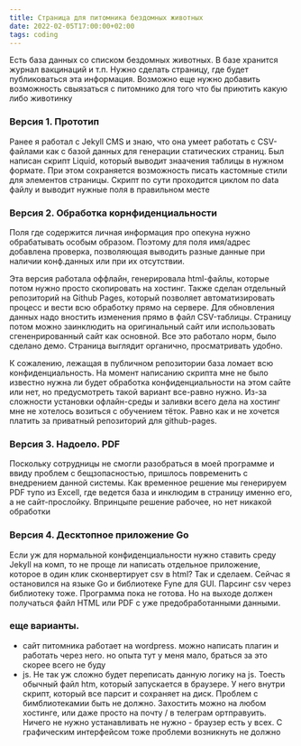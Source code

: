 ```yaml
---
title: Страница для питомника бездомных животных
date: 2022-02-05T17:00:00+02:00
tags: coding
---
```


Есть база данных со списком бездомных животных. В базе хранится журнал вакцинаций и т.п. Нужно сделать страницу, где будет публиковаться эта информация. Возможно еще нужно добавить возможность свыязаться с питомнико для того что бы приютить какую либо животинку 

### Версия 1. Прототип
Ранее я работал с Jekyll CMS и знаю, что она умеет работать с CSV-файлами как с базой данных для генерации статических страниц. Был написан скрипт Liquid, который выводит знаачения таблицы в нужном формате. При этом сохраняется возможность писать кастомные стили для элементов страницы. Скрипт по сути проходится циклом по data файлу и выводит нужные поля в правильном месте

### Версия 2. Обработка корнфиденциальности
Поля где содержится личная информация про опекуна нужно обрабатывать особым образом. Поэтому для поля имя/адрес добавлена проверка, позволяющая выводить разные данные при наличии конф.данных или при их отсутствии. 

Эта версия работала оффлайн, генерировала html-файлы, которые потом нужно просто скопировать на хостинг. Также сделан отдельный репозиторий на Github Pages, который позволяет автоматизировать процесс и вести всю обработку прямо на сервере. Для обновления данных надо вностить изменения прямо в файл CSV-таблицы. Страницу потом можно заинклюдить на оригинальный сайт или использовать сгененрированный сайт как основной. Все это работало норм, было сделано демо. Страница выглядит органично, просматривать удобно.

К сожалению, лежащая в публичном репозитории база ломает всю конфиденциальность. На момент написанию скрипта мне не было известно нужна ли будет обработка конфиденциальности на этом сайте или нет, но предусмотреть такой вариант все-равно нужно. Из-за сложности установки офлайн-среды и заливки всего дела на хостинг мне не хотелось возиться с обучением тёток. Равно как и не хочется платить за приватный репозиторий для github-pages. 

### Версия 3. Надоело. PDF
Поскольку сотрудницы не смогли разобраться в моей программе и ввиду проблем с бещзопасностью, пришлось повременить с внедрением данной системы. Как временное решение мы генерируем PDF тупо из Excell, где ведется база и инклюдим в страницу именно его, а не сайт-прослойку. Впринцыпе решение рабочее, но нет никакой обработки

### Версия 4. Десктопное приложение Go
Если уж для нормальной конфиденциальности нужно ставить среду Jekyll на комп, то не проще ли написать отдельное приложение, которое в один клик сконвертирует csv в html? Так и сделаем. Сейчас я остановился на языке Go и библиотеке Fyne для GUI. Парсинг csv через библиотеку тоже. Программа пока не готова. Но на выходе должен получаться файл HTML или PDF с уже предобработанными данными.


### еще варианты.
- сайт питомника работает на wordpress. можно написать плагин и работать через него. но опыта тут у меня мало, браться за это скорее всего не буду
- js. Не так уж сложно будет переписать данную логику на js. Тоесть обычный файл htm, который запускается в браузере. У него внутри скрипт, который все парсит и сохраняет на диск. Проблем с бимблиотекамии быть не должно. Захостить можно на любом хостинге, или даже просто на почту / в телеграм ортправуить. Ничего не нужно устанавливать не нужно - браузер есть у всех. С графическим интерфейсом тоже проблеми возникнуть не должно
